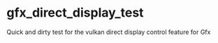 # gfx_direct_display_test
Quick and dirty test for the vulkan direct display control feature for Gfx
